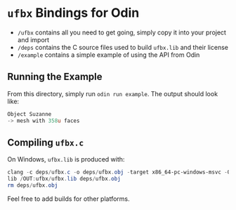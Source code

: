 # `ufbx` Bindings for Odin

- `/ufbx` contains all you need to get going, simply copy it into your project and import 
- `/deps` contains the C source files used to build `ufbx.lib` and their license
- `/example` contains a simple example of using the API from Odin

## Running the Example

From this directory, simply run `odin run example`. The output should look like:

```powershell
Object Suzanne
-> mesh with 358u faces
```

## Compiling `ufbx.c`

On Windows, `ufbx.lib` is produced with:

```powershell
clang -c deps/ufbx.c -o deps/ufbx.obj -target x86_64-pc-windows-msvc -O3
lib /OUT:ufbx/ufbx.lib deps/ufbx.obj
rm deps/ufbx.obj
```

Feel free to add builds for other platforms.